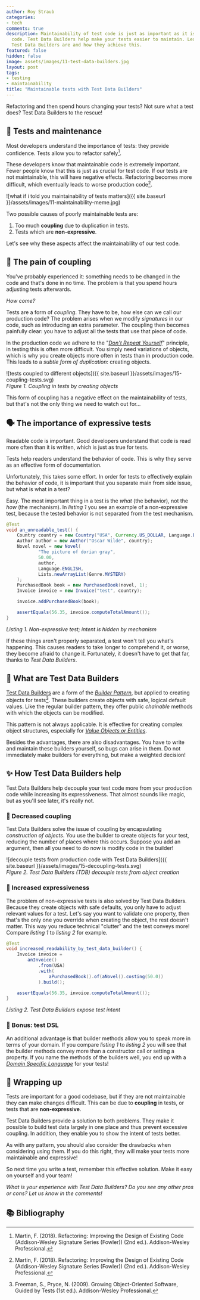 ```yaml
---
author: Roy Straub
categories:
- tech
comments: true
description: Maintainability of test code is just as important as it is for production
  code. Test Data Builders help make your tests easier to maintain. Learn about what
  Test Data Builders are and how they achieve this.
featured: false
hidden: false
image: assets/images/11-test-data-builders.jpg
layout: post
tags:
- testing
- maintainability
title: "Maintainable tests with Test Data Builders"
---
```


Refactoring and then spend hours changing your tests? Not sure what a test does? Test Data Builders to the rescue!

## 🧪 Tests and maintenance

Most developers understand the importance of tests: they provide confidence. Tests allow you to refactor safely[^refactoring].

These developers know that maintainable code is extremely important. Fewer people know that this is just as crucial for test code. If our tests are not maintainable, this will have negative effects. Refactoring becomes more difficult, which eventually leads to worse production code[^refactoring].

![what if i told you maintainability of tests matters]({{ site.baseurl }}/assets/images/11-maintainability-meme.jpg)

Two possible causes of poorly maintainable tests are:

1. Too much **coupling** due to duplication in tests.
1. Tests which are **non-expressive**.

Let's see why these aspects affect the maintainability of our test code.

## 🔗 The pain of coupling

You've probably experienced it: something needs to be changed in the code and that's done in no time. The problem is that you spend hours adjusting tests afterwards.

_How come?_

Tests are a form of _coupling_. They have to be, how else can we call our production code? The problem arises when we modify _signatures_ in our code, such as introducing an extra parameter.
The coupling then becomes painfully clear: you have to adjust all the tests that use that piece of code.

In the production code we adhere to the "[_Don't Repeat Yourself_](https://en.wikipedia.org/wiki/Don%27t_repeat_yourself)" principle, in testing this is often more difficult. You simply need variations of objects, which is why you create objects more often in tests than in production code. This leads to a _subtle form of duplication_: creating objects.

![tests coupled to different objects]({{ site.baseurl }}/assets/images/15-coupling-tests.svg)  
_Figure 1. Coupling in tests by creating objects_

This form of coupling has a negative effect on the maintainability of tests, but that's not the only thing we need to watch out for...

## 🗣️ The importance of expressive tests 

Readable code is important. Good developers understand that code is read more often than it is written, which is just as true for tests.

Tests help readers understand the behavior of code. This is why they serve as an effective form of documentation.

Unfortunately, this takes some effort. In order for tests to effectively explain the behavior of code, it is important that you separate main from side issue, but what is what in a test?

Easy. The most important thing in a test is the _what_ (the behavior), not the _how_ (the mechanism). In _listing 1_ you see an example of a non-expressive test, because the tested behavior is not separated from the test mechanism.

```java
@Test
void an_unreadable_test() {
    Country country = new Country("USA", Currency.US_DOLLAR, Language.ENGLISH);
    Author author = new Author("Oscar Wilde", country);
    Novel novel = new Novel(
            "The picture of dorian gray",
            50.00,
            author,
            Language.ENGLISH,
            Lists.newArrayList(Genre.MYSTERY)
    );
    PurchasedBook book = new PurchasedBook(novel, 1);
    Invoice invoice = new Invoice("test", country);

    invoice.addPurchasedBook(book);

    assertEquals(56.35, invoice.computeTotalAmount());
}
```

_Listing 1. Non-expressive test; intent is hidden by mechanism_

If these things aren't properly separated, a test won't tell you what's happening. This causes readers to take longer to comprehend it, or worse, they become afraid to change it.
Fortunately, it doesn't have to get that far, thanks to _Test Data Builders_.

## 👷 What are Test Data Builders 

[Test Data Builders](http://natpryce.com/articles/000714.html) are a form of the _[Builder Pattern](https://en.wikipedia.org/wiki/Builder_pattern)_, but applied to creating objects for tests[^goosgt]. These builders create objects with safe, logical default values. Like the regular builder pattern, they offer public _chainable_ methods with which the objects can be modified.

This pattern is not always applicable. It is effective for creating complex object structures, especially for _[Value Objects or Entities](https://www.martinfowler.com/bliki/EvansClassification.html)_.

Besides the advantages, there are also disadvantages. You have to write and maintain these builders yourself, so bugs can arise in them. Do not immediately make builders for everything, but make a weighted decision!

## ✨ How Test Data Builders help

Test Data Builders help decouple your test code more from your production code while increasing its expressiveness. That almost sounds like magic, but as you'll see later, it's really not.

### 🎊 Decreased coupling

Test Data Builders solve the issue of coupling by encapsulating _construction of objects_. You use the builder to create objects for your test, reducing the number of places where this occurs.
Suppose you add an argument, then all you need to do now is modify code in the builder!

![decouple tests from production code with Test Data Builders]({{ site.baseurl }}/assets/images/15-decoupling-tests.svg)  
_Figure 2. Test Data Builders (TDB) decouple tests from object creation_

### 🎉 Increased expressiveness

The problem of non-expressive tests is also solved by Test Data Builders. Because they create objects with safe defaults, you only have to adjust relevant values for a test. Let's say you want to validate one property, then that's the only one you override when creating the object, the rest doesn't matter. This way you reduce technical "clutter" and the test conveys more!
Compare _listing 1_ to _listing 2_ for example.

```java
@Test
void increased_readability_by_test_data_builder() {
    Invoice invoice =
        anInvoice()
            .from(USA)
            .with(
                aPurchasedBook().of(aNovel().costing(50.0))
            ).build();

    assertEquals(56.35, invoice.computeTotalAmount());
}
```

_Listing 2. Test Data Builders expose test intent_

### 🎁 Bonus: test DSL

An additional advantage is that builder methods allow you to speak more in terms of your domain. If you compare _listing 1_ to _listing 2_ you will see that the builder methods convey more than a constructor call or setting a property. If you name the methods of the builders well, you end up with a _[Domain Specific Language](https://www.martinfowler.com/bliki/DomainSpecificLanguage.html)_ for your tests!

## 📝 Wrapping up

Tests are important for a good codebase, but if they are not maintainable they can make changes difficult. This can be due to **coupling** in tests, or tests that are **non-expressive**.

Test Data Builders provide a solution to both problems. They make it possible to build test data largely in one place and thus prevent excessive coupling. In addition, they enable you to show the intent of tests better.

As with any pattern, you should also consider the drawbacks when considering using them. If you do this right, they will make your tests more maintainable and expressive!

So next time you write a test, remember this effective solution. Make it easy on yourself and your team!

_What is your experience with Test Data Builders? Do you see any other pros or cons? Let us know in the comments!_

## 📚 Bibliography

[^goosgt]: Freeman, S., Pryce, N. (2009). Growing Object-Oriented Software, Guided by Tests (1st ed.). Addison-Wesley Professional.
[^refactoring]: Martin, F. (2018). Refactoring: Improving the Design of Existing Code (Addison-Wesley Signature Series (Fowler)) (2nd ed.). Addison-Wesley Professional.